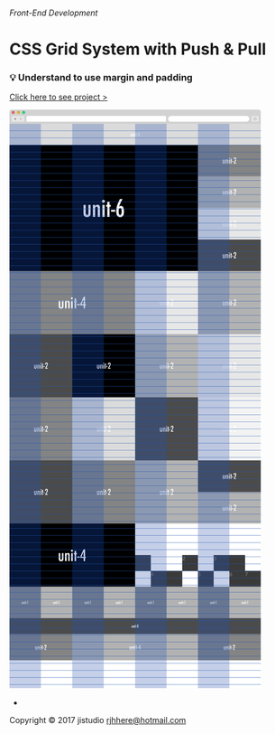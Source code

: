 
###### Front-End Development

# CSS Grid System with Push & Pull

### :bulb: Understand to use margin and padding

[Click here to see project >](https://jistudio.github.io/My_CSS_STUDY/09_grid_pushpull/index.html)

[<img src="/ASSETS/push_pull.jpg" alt="vertical align">](https://jistudio.github.io/My_CSS_STUDY/09_grid_pushpull/index.html)

-


Copyright © 2017 jistudio <rjhhere@hotmail.com> 
